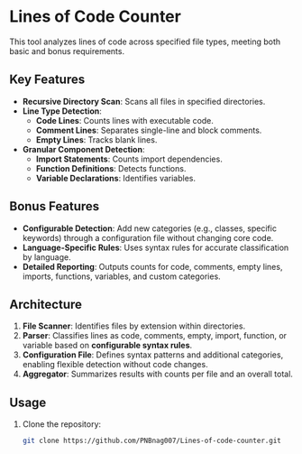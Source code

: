 # Lines of Code Counter

This tool analyzes lines of code across specified file types, meeting both basic and bonus requirements.

## Key Features

- **Recursive Directory Scan**: Scans all files in specified directories.
- **Line Type Detection**:
  - **Code Lines**: Counts lines with executable code.
  - **Comment Lines**: Separates single-line and block comments.
  - **Empty Lines**: Tracks blank lines.
- **Granular Component Detection**:
  - **Import Statements**: Counts import dependencies.
  - **Function Definitions**: Detects functions.
  - **Variable Declarations**: Identifies variables.

## Bonus Features

- **Configurable Detection**: Add new categories (e.g., classes, specific keywords) through a configuration file without changing core code.
- **Language-Specific Rules**: Uses syntax rules for accurate classification by language.
- **Detailed Reporting**: Outputs counts for code, comments, empty lines, imports, functions, variables, and custom categories.

## Architecture

1. **File Scanner**: Identifies files by extension within directories.
2. **Parser**: Classifies lines as code, comments, empty, import, function, or variable based on **configurable syntax rules**.
3. **Configuration File**: Defines syntax patterns and additional categories, enabling flexible detection without code changes.
4. **Aggregator**: Summarizes results with counts per file and an overall total.

## Usage

1. Clone the repository:
   ```bash
   git clone https://github.com/PNBnag007/Lines-of-code-counter.git
